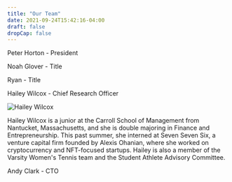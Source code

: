 ```yaml
---
title: "Our Team"
date: 2021-09-24T15:42:16-04:00
draft: false
dropCap: false
---
```


Peter Horton - President <!-- add image here -->
<!-- add bio here -->

Noah Glover - Title <!-- add image here -->
<!-- add bio here -->

Ryan - Title <!-- add image here -->
<!-- add bio here -->

Hailey Wilcox - Chief Research Officer

![Hailey Wilcox](/wilcox.png)

Hailey Wilcox is a junior at the Carroll School of Management from Nantucket, Massachusetts, and she is double majoring in Finance and Entrepreneurship. This past summer, she interned at Seven Seven Six, a venture capital firm founded by Alexis Ohanian, where she worked on cryptocurrency and NFT-focused startups. Hailey is also a member of the Varsity Women's Tennis team and the Student Athlete Advisory Committee.


<!-- add bio here -->

Andy Clark - CTO <!-- add image here -->
<!-- add bio here -->
